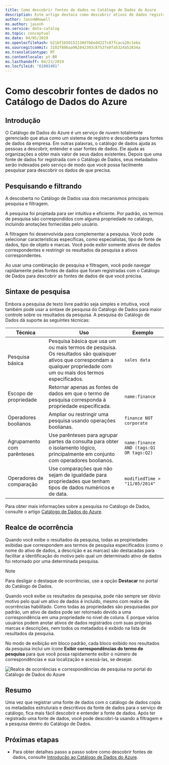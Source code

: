 ```yaml
---
title: Como descobrir fontes de dados no Catálogo de Dados do Azure
description: Este artigo destaca como descobrir ativos de dados registrados com o Catálogo de Dados do Azure, incluindo pesquisa e filtragem e o uso dos recursos de destaque realce de ocorrências do portal do Catálogo de Dados do Azure.
author: JasonWHowell
ms.author: jasonh
ms.service: data-catalog
ms.topic: conceptual
ms.date: 04/05/2019
ms.openlocfilehash: b21bf1b50152130d7b6edd227c87fcaca28c1e6a
ms.sourcegitcommit: 3102f886aa962842303c8753fe8fa5324a52834a
ms.translationtype: MT
ms.contentlocale: pt-BR
ms.lasthandoff: 04/23/2019
ms.locfileid: "61001401"
---
```

# <a name="how-to-discover-data-sources-in-azure-data-catalog"></a>Como descobrir fontes de dados no Catálogo de Dados do Azure

## <a name="introduction"></a>Introdução

O Catálogo de Dados do Azure é um serviço de nuvem totalmente gerenciado que atua como um sistema de registro e descoberta para fontes de dados da empresa. Em outras palavras, o catálogo de dados ajuda as pessoas a descobrir, entender e usar fontes de dados. Ele ajuda as organizações a obter mais valor de seus dados existentes. Depois que uma fonte de dados for registrada com o Catálogo de Dados, seus metadados serão indexados pelo serviço de modo que você possa facilmente pesquisar para descobrir os dados de que precisa.

## <a name="searching-and-filtering"></a>Pesquisando e filtrando

A descoberta no Catálogo de Dados usa dois mecanismos principais: pesquisa e filtragem.

A pesquisa foi projetada para ser intuitiva e eficiente. Por padrão, os termos de pesquisa são correspondidos com alguma propriedade no catálogo, incluindo anotações fornecidas pelo usuário.

A filtragem foi desenvolvida para complementar a pesquisa. Você pode selecionar características específicas, como especialistas, tipo de fonte de dados, tipo de objeto e marcas. Você pode exibir somente ativos de dados correspondentes e restringir os resultados da pesquisa a ativos correspondentes.

Ao usar uma combinação de pesquisa e filtragem, você pode navegar rapidamente pelas fontes de dados que foram registradas com o Catálogo de Dados para descobrir as fontes de dados de que você precisa.

## <a name="search-syntax"></a>Sintaxe de pesquisa

Embora a pesquisa de texto livre padrão seja simples e intuitiva, você também pode usar a sintaxe de pesquisa do Catálogo de Dados para maior controle sobre os resultados da pesquisa. A pesquisa do Catálogo de Dados dá suporte às seguintes técnicas:

| Técnica | Uso | Exemplo |
| --- | --- | --- |
| Pesquisa básica |Pesquisa básica que usa um ou mais termos de pesquisa. Os resultados são quaisquer ativos que correspondam a qualquer propriedade com um ou mais dos termos especificados. |`sales data` |
| Escopo de propriedade |Retornar apenas as fontes de dados em que o termo de pesquisa corresponda à propriedade especificada. |`name:finance` |
| Operadores boolianos |Ampliar ou restringir uma pesquisa usando operações boolianas. |`finance NOT corporate` |
| Agrupamento com parênteses |Use parênteses para agrupar partes da consulta para obter o isolamento lógico, principalmente em conjunto com operadores boolianos. |`name:finance AND (tags:Q1 OR tags:Q2)` |
| Operadores de comparação |Use comparações que não sejam de igualdade para propriedades que tenham tipos de dados numéricos e de data. |`modifiedTime > "11/05/2014"` |

Para obter mais informações sobre a pesquisa no Catálogo de Dados, consulte o artigo [Catálogo de Dados do Azure](/rest/api/datacatalog/#search-syntax-reference).

## <a name="hit-highlighting"></a>Realce de ocorrência

Quando você exibe o resultados da pesquisa, todas as propriedades exibidas que correspondem aos termos de pesquisa especificados (como o nome do ativo de dados, a descrição e as marcas) são destacadas para facilitar a identificação do motivo pelo qual um determinado ativo de dados foi retornado por uma determinada pesquisa.

> [!NOTE]
> Para desligar o destaque de ocorrências, use a opção **Destacar** no portal do Catálogo de Dados.

Quando você exibe os resultados da pesquisa, pode não sempre ser óbvio motivo pelo qual um ativo de dados é incluído, mesmo com realce de ocorrências habilitado. Como todas as propriedades são pesquisadas por padrão, um ativo de dados pode ser retornado devido a uma correspondência em uma propriedade no nível de coluna. E porque vários usuários podem anotar ativos de dados registrados com suas próprias marcas e descrições, nem todos os metadados é exibido na lista de resultados da pesquisa.

No modo de exibição em bloco padrão, cada bloco exibido nos resultados da pesquisa inclui um ícone **Exibir correspondências do termo de pesquisa** para que você possa rapidamente exibir o número de correspondências e sua localização e acessá-las, se desejar.

 ![Realce de ocorrências e correspondências de pesquisa no portal do Catálogo de Dados do Azure](./media/data-catalog-how-to-discover/search-matches.png)

## <a name="summary"></a>Resumo

Uma vez que registrar uma fonte de dados com o catálogo de dados copia os metadados estruturais e descritivos da fonte de dados para o serviço de catálogo, fica mais fácil descobrir e entender a fonte de dados. Após ter registrado uma fonte de dados, você pode descobri-la usando a filtragem e a pesquisa dentro do Catálogo de Dados.

## <a name="next-steps"></a>Próximas etapas

* Para obter detalhes passo a passo sobre como descobrir fontes de dados, consulte [Introdução ao Catálogo de Dados do Azure](data-catalog-get-started.md).
